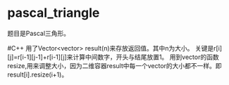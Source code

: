 # pascal_triangle
题目是Pascal三角形。

#C++
用了Vector<vector<int>> result(n)来存放返回值。其中n为大小。
关键是r[i][j]=r[i-1][j-1]+r[i-1][j]来计算中间数字，开头与结尾放置1。
用到vector的函数resize,用来调整大小，因为二维容器result中每一个vector的大小都不一样。即result[i].resize(i+1)。
